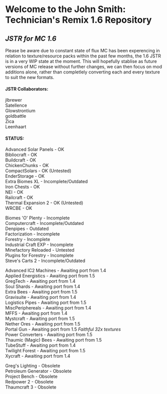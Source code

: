 # Welcome to the John Smith: Technician's Remix 1.6 Repository #

## ***JSTR for MC 1.6*** ##

Please be aware due to constant state of flux MC has been experencing in relation to texture/resource packs within the past few months, the 1.6 JSTR is in a very WIP state at the moment.  This will hopefully stablise as future versions of MC release without further changes, we can then focus on mod additions alone, rather than completlely converting each and every texture to suit the new formats.


#### JSTR Collaborators: ####

jlbrewer  
Satellence  
Glowstrontium  
goldbattle  
Zica  
Leenhaart  



#### **STATUS:** ####

Advanced Solar Panels - OK  
Bibliocraft - OK  
Buildcraft - OK  
ChickenChunks - OK  
CompactSolars - OK (Untested)  
EnderStorage - OK  
Extra Biomes XL - Incomplete/Outdated  
Iron Chests - OK  
NEI - OK  
Railcraft - OK  
Thermal Expansion 2 - OK (Untested)  
WRCBE - OK  

Biomes 'O' Plenty - Incomplete  
Computercraft - Incomplete/Outdated  
Denpipes - Outdated  
Factorization - Incomplete  
Forestry - Incomplete  
Industrial Craft EXP - Incomplete  
Minefactory Reloaded - Untested  
Plugins for Forestry - Incomplete  
Steve's Carts 2 - Incomplete/Outdated  

Advanced IC2 Machines - Awaiting port from 1.4  
Applied Energistics - Awaiting port from 1.5  
GregTech - Awaiting port from 1.4  
Soul Shards - Awaiting port from 1.4  
Extra Bees - Awaiting port from 1.5  
Gravisuite - Awaiting port from 1.4  
Logistics Pipes - Awaiting port from 1.5  
MiscPeriphereals - Awaiting port from 1.4  
MFFS - Awaiting port from 1.4  
Mystcraft - Awaiting port from 1.5  
Nether Ores - Awaiting port from 1.5  
Portal Gun - Awaiting port from 1.5 *Faithful 32x textures*  
Power Converters - Awaiting port from 1.5  
Thaumic (Magic) Bees - Awaiting port from 1.5  
TubeStuff - Awaiting port from 1.4  
Twilight Forest - Awaiting port from 1.5  
Xycraft - Awaiting port from 1.4  

Greg's Lighting - Obsolete   
Petroleum Generator - Obsolete  
Project Bench - Obsolete  
Redpower 2 - Obsolete  
Thaumcraft 3 - Obsolete  